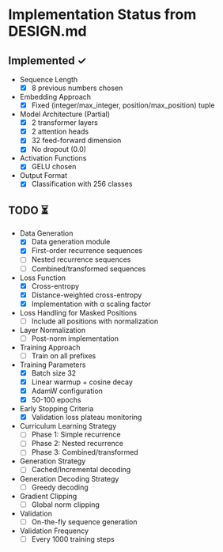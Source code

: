 # Implementation Status from DESIGN.md

## Implemented ✓
- Sequence Length
  - [x] 8 previous numbers chosen
- Embedding Approach
  - [x] Fixed (integer/max_integer, position/max_position) tuple
- Model Architecture (Partial)
  - [x] 2 transformer layers
  - [x] 2 attention heads
  - [x] 32 feed-forward dimension
  - [x] No dropout (0.0)
- Activation Functions
  - [x] GELU chosen
- Output Format
  - [x] Classification with 256 classes

## TODO ⏳
- Data Generation
  - [x] Data generation module
  - [x] First-order recurrence sequences
  - [ ] Nested recurrence sequences
  - [ ] Combined/transformed sequences
- Loss Function
  - [x] Cross-entropy
  - [x] Distance-weighted cross-entropy
  - [x] Implementation with α scaling factor
- Loss Handling for Masked Positions
  - [ ] Include all positions with normalization
- Layer Normalization
  - [ ] Post-norm implementation
- Training Approach
  - [ ] Train on all prefixes
- Training Parameters
  - [x] Batch size 32
  - [x] Linear warmup + cosine decay
  - [x] AdamW configuration
  - [x] 50-100 epochs
- Early Stopping Criteria
  - [x] Validation loss plateau monitoring
- Curriculum Learning Strategy
  - [ ] Phase 1: Simple recurrence
  - [ ] Phase 2: Nested recurrence
  - [ ] Phase 3: Combined/transformed
- Generation Strategy
  - [ ] Cached/Incremental decoding
- Generation Decoding Strategy
  - [ ] Greedy decoding
- Gradient Clipping
  - [ ] Global norm clipping
- Validation
  - [ ] On-the-fly sequence generation
- Validation Frequency
  - [ ] Every 1000 training steps
